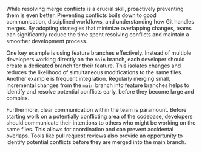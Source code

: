 While resolving merge conflicts is a crucial skill, proactively preventing them is even better. Preventing conflicts boils down to good communication, disciplined workflows, and understanding how Git handles merges. By adopting strategies that minimize overlapping changes, teams can significantly reduce the time spent resolving conflicts and maintain a smoother development process.

One key example is using feature branches effectively. Instead of multiple developers working directly on the `main` branch, each developer should create a dedicated branch for their feature. This isolates changes and reduces the likelihood of simultaneous modifications to the same files. Another example is frequent integration. Regularly merging small, incremental changes from the `main` branch into feature branches helps to identify and resolve potential conflicts early, before they become large and complex.

Furthermore, clear communication within the team is paramount. Before starting work on a potentially conflicting area of the codebase, developers should communicate their intentions to others who might be working on the same files. This allows for coordination and can prevent accidental overlaps. Tools like pull request reviews also provide an opportunity to identify potential conflicts before they are merged into the main branch.